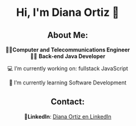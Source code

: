 
<div align = center>

# Hi, I'm Diana Ortiz 💫



##  About Me:

👨‍🎓**Computer and Telecommunications Engineer**<br>
👨‍💻 **Back-end Java Developer**<br> 


💻 I’m currently working on: fullstack JavaScript

🌱 I’m currently learning Software Development


## Contact:

 💼**LinkedIn**: [Diana Ortiz en LinkedIn](https://www.linkedin.com/in/dianaotz/)  

 </div>